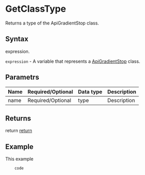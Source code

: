 # GetClassType

Returns a type of the ApiGradientStop class.

## Syntax

expression.

`expression` - A variable that represents a [ApiGradientStop](../ApiGradientStop.md) class.

## Parametrs

| **Name** | **Required/Optional** | **Data type** | **Description** |
| ------------- | ------------- | ------------- | ------------- |
| name | Required/Optional | type | Description |

## Returns

return
[return](todo_link)

## Example

This example

```javascript
	code
```